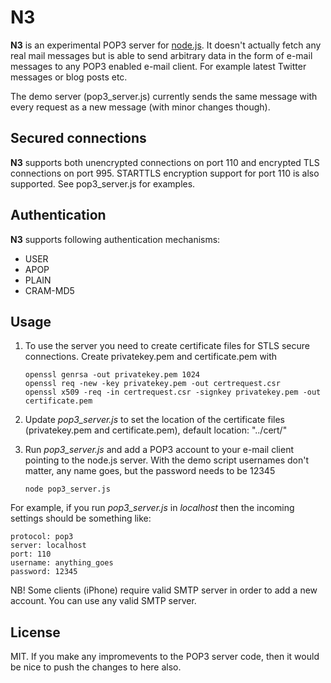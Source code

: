 N3
====

**N3** is an experimental POP3 server for [node.js](http://nodejs.org). It doesn't actually fetch any real mail messages but is able to send arbitrary data in the form of e-mail messages to any POP3 enabled e-mail client. For example latest Twitter messages or blog posts etc.

The demo server (pop3_server.js) currently sends the same message with every request as a new message (with minor changes though). 

Secured connections
----------

**N3** supports both unencrypted connections on port 110 and encrypted TLS connections on port 995. STARTTLS encryption support for port 110 is also supported. See pop3_server.js for examples.

Authentication
--------------

**N3** supports following authentication mechanisms:

  * USER
  * APOP
  * PLAIN
  * CRAM-MD5

Usage
-------

1. To use the server you need to create certificate files for STLS secure connections. Create privatekey.pem and certificate.pem with

       openssl genrsa -out privatekey.pem 1024
       openssl req -new -key privatekey.pem -out certrequest.csr
       openssl x509 -req -in certrequest.csr -signkey privatekey.pem -out certificate.pem

2. Update *pop3_server.js* to set the location of the certificate files (privatekey.pem and certificate.pem), default location: "../cert/"

3. Run *pop3_server.js* and add a POP3 account to your e-mail client pointing to the node.js server. With the demo script usernames don't matter, any name goes, but the password needs to be 12345

       node pop3_server.js

For example, if you run *pop3_server.js* in *localhost* then the incoming settings should be something like:

    protocol: pop3
    server: localhost
    port: 110
    username: anything_goes
    password: 12345
    
NB! Some clients (iPhone) require valid SMTP server in order to add a new account. You can use any valid SMTP server.

License
-------

MIT. If you make any impromevents to the POP3 server code, then it would be nice to push the changes to here also.
